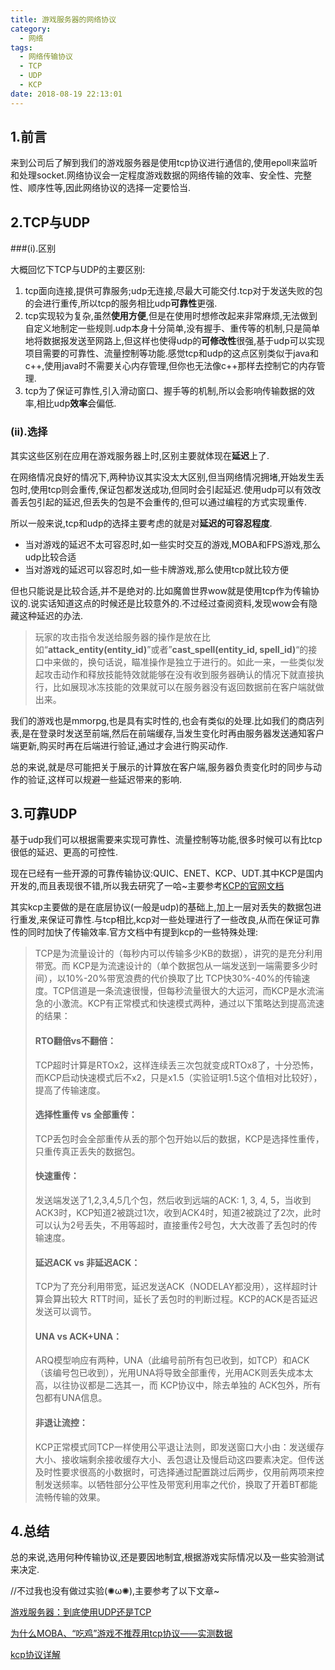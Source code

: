 ```yaml
---
title: 游戏服务器的网络协议
category:
  - 网络
tags:
  - 网络传输协议
  - TCP
  - UDP
  - KCP
date: 2018-08-19 22:13:01
---
```


## 1.前言

来到公司后了解到我们的游戏服务器是使用tcp协议进行通信的,使用epoll来监听和处理socket.网络协议会一定程度游戏数据的网络传输的效率、安全性、完整性、顺序性等,因此网络协议的选择一定要恰当.

<!--more-->

## 2.TCP与UDP

###(i).区别

大概回忆下TCP与UDP的主要区别:

1. tcp面向连接,提供可靠服务;udp无连接,尽最大可能交付.tcp对于发送失败的包的会进行重传,所以tcp的服务相比udp**可靠性**更强.
2. tcp实现较为复杂,虽然**使用方便**,但是在使用时想修改起来非常麻烦,无法做到自定义地制定一些规则.udp本身十分简单,没有握手、重传等的机制,只是简单地将数据报发送至网路上,但这样也使得udp的**可修改性**很强,基于udp可以实现项目需要的可靠性、流量控制等功能.感觉tcp和udp的这点区别类似于java和c++,使用java时不需要关心内存管理,但你也无法像c++那样去控制它的内存管理.
3. tcp为了保证可靠性,引入滑动窗口、握手等的机制,所以会影响传输数据的效率,相比udp**效率**会偏低.

### (ii).选择

其实这些区别在应用在游戏服务器上时,区别主要就体现在**延迟**上了.

在网络情况良好的情况下,两种协议其实没太大区别,但当网络情况拥堵,开始发生丢包时,使用tcp则会重传,保证包都发送成功,但同时会引起延迟.使用udp可以有效改善丢包引起的延迟,但丢失的包是不会重传的,但可以通过编程的方式实现重传.

所以一般来说,tcp和udp的选择主要考虑的就是对**延迟的可容忍程度**.

* 当对游戏的延迟不太可容忍时,如一些实时交互的游戏,MOBA和FPS游戏,那么udp比较合适
* 当对游戏的延迟可以容忍时,如一些卡牌游戏,那么使用tcp就比较方便

但也只能说是比较合适,并不是绝对的.比如魔兽世界wow就是使用tcp作为传输协议的.说实话知道这点的时候还是比较意外的.不过经过查阅资料,发现wow会有隐藏这种延迟的办法.

> 玩家的攻击指令发送给服务器的操作是放在比如“**attack_entity(entity_id)**”或者”**cast_spell(entity_id, spell_id)**“的接口中来做的，换句话说，瞄准操作是独立于进行的。如此一来，一些类似发起攻击动作和释放技能特效就能够在没有收到服务器确认的情况下就直接执行，比如展现冰冻技能的效果就可以在服务器没有返回数据前在客户端就做出来。

我们的游戏也是mmorpg,也是具有实时性的,也会有类似的处理.比如我们的商店列表,是在登录时发送至前端,然后在前端缓存,当发生变化时再由服务器发送通知客户端更新,购买时再在后端进行验证,通过才会进行购买动作.

总的来说,就是尽可能把关于展示的计算放在客户端,服务器负责变化时的同步与动作的验证,这样可以规避一些延迟带来的影响.

## 3.可靠UDP

基于udp我们可以根据需要来实现可靠性、流量控制等功能,很多时候可以有比tcp很低的延迟、更高的可控性.

现在已经有一些开源的可靠传输协议:QUIC、ENET、KCP、UDT.其中KCP是国内开发的,而且表现很不错,所以我去研究了一哈~主要参考[KCP的官网文档](https://github.com/skywind3000/kcp)

其实kcp主要做的是在底层协议(一般是udp)的基础上,加上一层对丢失的数据包进行重发,来保证可靠性.与tcp相比,kcp对一些处理进行了一些改良,从而在保证可靠性的同时加快了传输效率.官方文档中有提到kcp的一些特殊处理:

>TCP是为流量设计的（每秒内可以传输多少KB的数据），讲究的是充分利用带宽。而 KCP是为流速设计的（单个数据包从一端发送到一端需要多少时间），以10%-20%带宽浪费的代价换取了比 TCP快30%-40%的传输速度。TCP信道是一条流速很慢，但每秒流量很大的大运河，而KCP是水流湍急的小激流。KCP有正常模式和快速模式两种，通过以下策略达到提高流速的结果：
>
>#### RTO翻倍vs不翻倍：
>
> TCP超时计算是RTOx2，这样连续丢三次包就变成RTOx8了，十分恐怖，而KCP启动快速模式后不x2，只是x1.5（实验证明1.5这个值相对比较好），提高了传输速度。
>
>#### 选择性重传 vs 全部重传：
>
>TCP丢包时会全部重传从丢的那个包开始以后的数据，KCP是选择性重传，只重传真正丢失的数据包。
>
>#### 快速重传：
>
>发送端发送了1,2,3,4,5几个包，然后收到远端的ACK: 1, 3, 4, 5，当收到ACK3时，KCP知道2被跳过1次，收到ACK4时，知道2被跳过了2次，此时可以认为2号丢失，不用等超时，直接重传2号包，大大改善了丢包时的传输速度。
>
>#### 延迟ACK vs 非延迟ACK：
>
>TCP为了充分利用带宽，延迟发送ACK（NODELAY都没用），这样超时计算会算出较大 RTT时间，延长了丢包时的判断过程。KCP的ACK是否延迟发送可以调节。
>
>#### UNA vs ACK+UNA：
>
>ARQ模型响应有两种，UNA（此编号前所有包已收到，如TCP）和ACK（该编号包已收到），光用UNA将导致全部重传，光用ACK则丢失成本太高，以往协议都是二选其一，而 KCP协议中，除去单独的 ACK包外，所有包都有UNA信息。
>
>#### 非退让流控：
>
>KCP正常模式同TCP一样使用公平退让法则，即发送窗口大小由：发送缓存大小、接收端剩余接收缓存大小、丢包退让及慢启动这四要素决定。但传送及时性要求很高的小数据时，可选择通过配置跳过后两步，仅用前两项来控制发送频率。以牺牲部分公平性及带宽利用率之代价，换取了开着BT都能流畅传输的效果。

## 4.总结

总的来说,选用何种传输协议,还是要因地制宜,根据游戏实际情况以及一些实验测试来决定.

//不过我也没有做过实验(✺ω✺),主要参考了以下文章~

[游戏服务器：到底使用UDP还是TCP](http://blog.jobbole.com/64638/)

[为什么MOBA、“吃鸡”游戏不推荐用tcp协议——实测数据](http://gad.qq.com/article/detail/37876)

[kcp协议详解](https://www.cnblogs.com/yuanyifei1/p/6846310.html)

